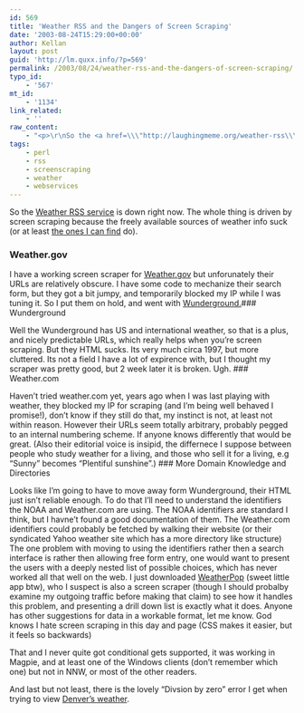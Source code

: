 ```yaml
---
id: 569
title: 'Weather RSS and the Dangers of Screen Scraping'
date: '2003-08-24T15:29:00+00:00'
author: Kellan
layout: post
guid: 'http://lm.quxx.info/?p=569'
permalink: /2003/08/24/weather-rss-and-the-dangers-of-screen-scraping/
typo_id:
    - '567'
mt_id:
    - '1134'
link_related:
    - ''
raw_content:
    - "<p>\r\nSo the <a href=\\\"http://laughingmeme.org/weather-rss\\\">Weather RSS service</a> is down right now.  The whole thing is driven by screen scraping because the freely available sources of weather info suck (or at least <a href=\\\"http://laughingmeme.org/archives/000894.html\\\">the ones I can find</a> do).\r\n</p>\r\n<p>\r\n<h3>Weather.gov</h3>\r\nI have a working screen scraper for <a href=\\\"http://weather.gov\\\">Weather.gov</a> but unforunately their URLs are relatively obscure.  I have some code to mechanize their search form, but they got a bit jumpy, and temporarily blocked my IP while I was tuning it.  So I put them on hold, and went with <a href=\\\"http://wunderground.com\\\">Wunderground.</a>\r\n</p>\r\n<p>\r\n<h3>Wunderground</h3>\r\nWell the Wunderground has US and international weather, so that is a plus, and nicely predictable URLs, which really helps when you\\'re screen scraping.  But they HTML sucks.  Its very much circa 1997, but more cluttered.   Its not a field I have a lot of expirence with, but I thought my scraper was pretty good, but 2 week later it is broken.  Ugh.\r\n</p>\r\n<p>\r\n<h3>Weather.com</h3>\r\nHaven\\'t tried weather.com yet, years ago when I was last playing with weather, they blocked my IP for scraping (and I\\'m being well behaved I promise!), don\\'t know if they still do that, my instinct is not, at least not within reason.  However their URLs seem totally arbitrary, probably pegged to an internal numbering scheme.  If anyone knows differently that would be great.  (Also their editorial voice is insipid, the differnece I suppose between people who study weather for a living, and those who sell it for a living, e.g \\\"Sunny\\\" becomes \\\"Plentiful sunshine\\\".)\r\n</p>\r\n<p>\r\n<h3>More Domain Knowledge and Directories</h3>\r\nLooks like I\\'m going to have to move away form Wunderground, their HTML just isn\\'t reliable enough.  To do that I\\'ll need to understand the identifiers the NOAA and Weather.com are using.  The NOAA identifiers are standard I think, but I havne\\'t found a good documentation of them.  The Weather.com identifiers could probably be fetched by walking their website (or their syndicated Yahoo weather site which has a more directory like structure)  The one problem with moving to using the identifiers rather then a search  interface is rather then allowing free form entry, one would want to present the users with a deeply nested list of possible choices, which has never worked all that well on the web.  I just downloaded <a href=\\\"http://glu.com/products/weatherpop/index.html\\\">WeatherPop</a> (sweet little app btw), who I suspect is also a screen scraper (though I should probalby examine my outgoing traffic before making that claim) to see how it handles this problem, and presenting a drill down list is exactly what it does.\r\n</p>\r\n<p>\r\nAnyone has other suggestions for data in a workable format, let me know.  God knows I hate screen scraping in this day and page (CSS makes it easier, but it feels so backwards)\r\n</p>\r\n<p>\r\nThat and I never quite got conditional gets supported, it was working in Magpie, and at least one of the Windows clients (don\\'t remember which one) but not in NNW, or most of the other readers.\r\n</p>\r\n<p>\r\nAnd last but not least, there is the lovely \\\"Divsion by zero\\\" error I get when trying to view <a href=\\\"http://www.crh.noaa.gov/forecasts/COZ040.php\\\">Denver\\'s weather</a>.\r\n</p>"
tags:
    - perl
    - rss
    - screenscraping
    - weather
    - webservices
---
```


So the [Weather RSS service](http://laughingmeme.org/weather-rss) is down right now. The whole thing is driven by screen scraping because the freely available sources of weather info suck (or at least [the ones I can find](http://laughingmeme.org/archives/000894.html) do).

### Weather.gov

I have a working screen scraper for [Weather.gov](http://weather.gov) but unforunately their URLs are relatively obscure. I have some code to mechanize their search form, but they got a bit jumpy, and temporarily blocked my IP while I was tuning it. So I put them on hold, and went with [Wunderground.](http://wunderground.com)### Wunderground

Well the Wunderground has US and international weather, so that is a plus, and nicely predictable URLs, which really helps when you’re screen scraping. But they HTML sucks. Its very much circa 1997, but more cluttered. Its not a field I have a lot of expirence with, but I thought my scraper was pretty good, but 2 week later it is broken. Ugh. ### Weather.com

Haven’t tried weather.com yet, years ago when I was last playing with weather, they blocked my IP for scraping (and I’m being well behaved I promise!), don’t know if they still do that, my instinct is not, at least not within reason. However their URLs seem totally arbitrary, probably pegged to an internal numbering scheme. If anyone knows differently that would be great. (Also their editorial voice is insipid, the differnece I suppose between people who study weather for a living, and those who sell it for a living, e.g “Sunny” becomes “Plentiful sunshine”.) ### More Domain Knowledge and Directories

Looks like I’m going to have to move away form Wunderground, their HTML just isn’t reliable enough. To do that I’ll need to understand the identifiers the NOAA and Weather.com are using. The NOAA identifiers are standard I think, but I havne’t found a good documentation of them. The Weather.com identifiers could probably be fetched by walking their website (or their syndicated Yahoo weather site which has a more directory like structure) The one problem with moving to using the identifiers rather then a search interface is rather then allowing free form entry, one would want to present the users with a deeply nested list of possible choices, which has never worked all that well on the web. I just downloaded [WeatherPop](http://glu.com/products/weatherpop/index.html) (sweet little app btw), who I suspect is also a screen scraper (though I should probalby examine my outgoing traffic before making that claim) to see how it handles this problem, and presenting a drill down list is exactly what it does. Anyone has other suggestions for data in a workable format, let me know. God knows I hate screen scraping in this day and page (CSS makes it easier, but it feels so backwards)

That and I never quite got conditional gets supported, it was working in Magpie, and at least one of the Windows clients (don’t remember which one) but not in NNW, or most of the other readers.

And last but not least, there is the lovely “Divsion by zero” error I get when trying to view [Denver’s weather](http://www.crh.noaa.gov/forecasts/COZ040.php).